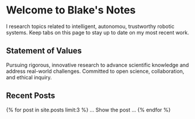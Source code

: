 # Welcome to Blake's Notes

I research topics related to intelligent, autonomou, trustworthy robotic systems. Keep tabs on this page to stay up to date on my most recent work.

## Statement of Values
Pursuing rigorous, innovative research to advance scientific knowledge and address real-world challenges. Committed to open science, collaboration, and ethical inquiry.

## Recent Posts
{% for post in site.posts limit:3 %}
... Show the post ...
{% endfor %}